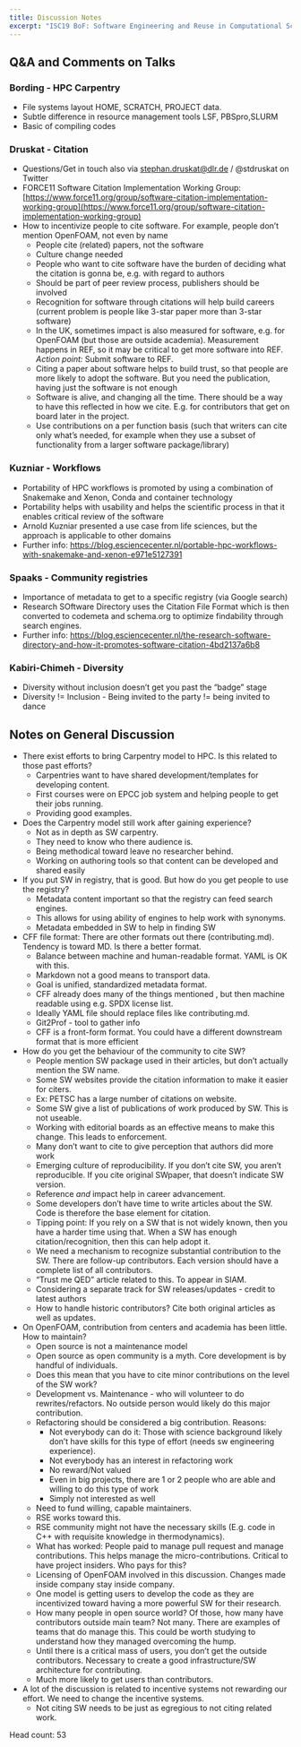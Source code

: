 ```yaml
---
title: Discussion Notes
excerpt: "ISC19 BoF: Software Engineering and Reuse in Computational Science and Engineering"
---
```

## **Q&A and Comments on Talks**

### Bording - HPC Carpentry
*   File systems layout HOME, SCRATCH, PROJECT data.
*   Subtle difference in resource management tools LSF, PBSpro,SLURM
*   Basic of compiling codes

### Druskat - Citation
*   Questions/Get in touch also via [stephan.druskat@dlr.de](mailto:stephan.druskat@dlr.de) / @stdruskat on Twitter
*   FORCE11 Software Citation Implementation Working Group: [https://www.force11.org/group/software-citation-implementation-working-group](https://www.force11.org/group/software-citation-implementation-working-group) 
*   How to incentivize people to cite software. For example, people don’t mention OpenFOAM, not even by name
    *   People cite (related) papers, not the software
    *   Culture change needed
    *   People who want to cite software have the burden of deciding what the citation is gonna be, e.g. with regard to authors
    *   Should be part of peer review process, publishers should be involved
    *   Recognition for software through citations will help build careers (current problem is people like 3-star paper more than 3-star software)
    *   In the UK, sometimes impact is also measured for software, e.g. for OpenFOAM (but those are outside academia). Measurement happens in REF, so it may be critical to get more software into REF. _Action point:_ Submit software to REF.
    *   Citing a paper about software helps to build trust, so that people are more likely to adopt the software. But you need the publication, having just the software is not enough
    *   Software is alive, and changing all the time. There should be a way to have this reflected in how we cite. E.g. for contributors that get on board later in the project.
    *   Use contributions on a per function basis (such that writers can cite only what’s needed, for example when they use a subset of functionality from a larger software package/library)  

### Kuzniar - Workflows
*   Portability of HPC workflows is promoted by using a combination of Snakemake and Xenon, Conda and container technology
*   Portability helps with usability and helps the scientific process in that it enables critical review of the software
*   Arnold Kuzniar presented a use case from life sciences, but the approach is applicable to other domains 
*   Further info: https://blog.esciencecenter.nl/portable-hpc-workflows-with-snakemake-and-xenon-e971e5127391

### Spaaks - Community registries
*   Importance of metadata to get to a specific registry (via Google search)
*   Research SOftware Directory uses the Citation File Format which is then converted to codemeta and schema.org to optimize findability through search engines.
*   Further info: https://blog.esciencecenter.nl/the-research-software-directory-and-how-it-promotes-software-citation-4bd2137a6b8

### Kabiri-Chimeh - Diversity
*   Diversity without inclusion doesn’t get you past the “badge” stage
*   Diversity != Inclusion - Being invited to the party != being invited to dance

## Notes on General Discussion
*   There exist efforts to bring Carpentry model to HPC.  Is this related to those past efforts?
    *   Carpentries want to have shared development/templates for developing content.
    *   First courses were on EPCC job system and helping people to get their jobs running.
    *   Providing good examples.
*   Does the Carpentry model still work after gaining experience?
    *   Not as in depth as SW carpentry.
    *   They need to know who there audience is.
    *   Being methodical toward leave no researcher behind.
    *   Working on authoring tools so that content can be developed and shared easily
*   If you put SW in registry, that is good.  But how do you get people to use the registry?
    *   Metadata content important so that the registry can feed search engines.
    *   This allows for using ability of engines to help work with synonyms.
    *   Metadata embedded in SW to help in finding SW
*   CFF file format:  There are other formats out there (contributing.md).  Tendency is toward MD.  Is there a better format.
    *   Balance between machine and human-readable format.  YAML is OK with this.
    *   Markdown not a good means to transport data.
    *   Goal is unified, standardized metadata format.
    *   CFF already does many of the things mentioned , but then machine readable using e.g. SPDX license list. 
    *   Ideally YAML file should replace files like contributing.md.
    *   Git2Prof - tool to gather info
    *   CFF is a front-form format.  You could have a different downstream format that is more efficient
*   How do you get the behaviour of the community to cite SW?
    *   People mention SW package used in their articles, but don’t actually mention the SW name.
    *   Some SW websites provide the citation information to make it easier for citers.
    *   Ex: PETSC has a large number of citations on website.
    *   Some SW give a list of publications of work produced by SW.  This is not useable.
    *   Working with editorial boards as an effective means to make this change.  This leads to enforcement.
    *   Many don’t want to cite to give perception that authors did more work
    *   Emerging culture of reproducibility.  If you don’t cite SW, you aren’t reproducible.  If you cite original SWpaper, that doesn’t indicate SW version.
    *   Reference *and* impact help in career advancement.
    *   Some developers don’t have time to write articles about the SW.  Code is therefore the base element for citation.
    *   Tipping point: If you rely on a SW that is not widely known, then you have a harder time using that.  When a SW has enough citation/recognition, then this can help adopt it.
    *   We need a mechanism to recognize substantial contribution to the SW.  There are follow-up contributors.  Each version should have a complete list of all contributors.
    *   “Trust me QED” article related to this.  To appear in SIAM.
    *   Considering a separate track for SW releases/updates - credit to latest authors
    *   How to handle historic contributors?   Cite both original articles as well as updates.
*   On OpenFOAM, contribution from centers and academia has been little. How to maintain?
    *   Open source is not a maintenance model
    *   Open source as open community is a myth.  Core development is by handful of individuals.
    *   Does this mean that you have to cite minor contributions on the level of the SW work?
    *   Development vs. Maintenance - who will volunteer to do rewrites/refactors.   No outside person would likely do this major contribution.
    *   Refactoring should be considered a big contribution. Reasons: 
        *   Not everybody can do it: Those with science background likely don’t have skills for this type of effort (needs sw engineering experience).
        *   Not everybody has an interest in refactoring work
        *   No reward/Not valued
        *   Even in big projects, there are 1 or 2 people who are able and willing to do this type of work
        *   Simply not interested as well
    *   Need to fund willing, capable maintainers.
    *   RSE works toward this.
    *   RSE community might not have the necessary skills (E.g. code in C++ with requisite knowledge in thermodynamics).
    *   What has worked: People paid to manage pull request and manage contributions.  This helps manage the micro-contributions.  Critical to have project insiders.  Who pays for this?
    *   Licensing of OpenFOAM involved in this discussion.  Changes made inside company stay inside company.
    *   One model is getting users to develop the code as they are incentivized toward having a more powerful SW for their research.
    *   How many people in open source world?  Of those, how many have contributors outside main team?  Not many.  There are examples of teams that do manage this.  This could be worth studying to understand how they managed overcoming the hump.
    *   Until there is a critical mass of users, you don’t get the outside contributors.  Necessary to create a good infrastructure/SW architecture for contributing.
    *   Much more likely to get users than contributors.
*   A lot of the discussion is related to incentive systems not rewarding our effort.  We need to change the incentive systems.
    *   Not citing SW needs to be just as egregious to not citing related work.

Head count: 53

